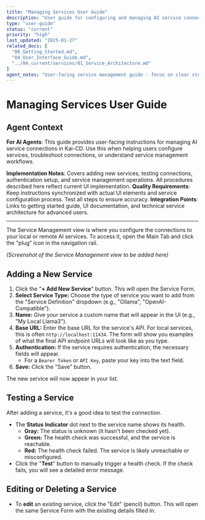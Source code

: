 ```yaml
---
title: "Managing Services User Guide"
description: "User guide for configuring and managing AI service connections in Kai-CD"
type: "user-guide"
status: "current"
priority: "high"
last_updated: "2025-01-27"
related_docs: [
  "00_Getting_Started.md",
  "04_User_Interface_Guide.md",
  "../04_current/services/01_Service_Architecture.md"
]
agent_notes: "User-facing service management guide - focus on clear step-by-step instructions for service configuration"
---
```


# Managing Services User Guide

## Agent Context
**For AI Agents**: This guide provides user-facing instructions for managing AI service connections in Kai-CD. Use this when helping users configure services, troubleshoot connections, or understand service management workflows.

**Implementation Notes**: Covers adding new services, testing connections, authentication setup, and service management operations. All procedures described here reflect current UI implementation.
**Quality Requirements**: Keep instructions synchronized with actual UI elements and service configuration process. Test all steps to ensure accuracy.
**Integration Points**: Links to getting started guide, UI documentation, and technical service architecture for advanced users.

---

The Service Management view is where you configure the connections to your local or remote AI services. To access it, open the Main Tab and click the "plug" icon in the navigation rail.

*(Screenshot of the Service Management view to be added here)*

## Adding a New Service

1.  Click the "**+ Add New Service**" button. This will open the Service Form.
2.  **Select Service Type:** Choose the type of service you want to add from the "Service Definition" dropdown (e.g., "Ollama", "OpenAI-Compatible").
3.  **Name:** Give your service a custom name that will appear in the UI (e.g., "My Local Llama3").
4.  **Base URL:** Enter the base URL for the service's API. For local services, this is often `http://localhost:11434`. The form will show you examples of what the final API endpoint URLs will look like as you type.
5.  **Authentication:** If the service requires authentication, the necessary fields will appear.
    -   For a `Bearer Token` or `API Key`, paste your key into the text field.
6.  **Save:** Click the "Save" button.

The new service will now appear in your list.

## Testing a Service

After adding a service, it's a good idea to test the connection.

-   The **Status Indicator** dot next to the service name shows its health.
    -   **Gray:** The status is unknown (it hasn't been checked yet).
    -   **Green:** The health check was successful, and the service is reachable.
    -   **Red:** The health check failed. The service is likely unreachable or misconfigured.
-   Click the "**Test**" button to manually trigger a health check. If the check fails, you will see a detailed error message.

## Editing or Deleting a Service

-   To **edit** an existing service, click the "Edit" (pencil) button. This will open the same Service Form with the existing details filled in.
